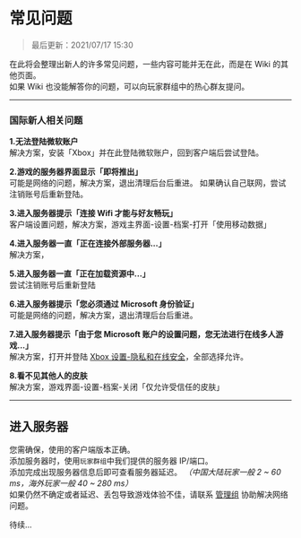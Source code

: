 <!-- guide/question -->

# 常见问题

> 最后更新：2021/07/17 15:30

在此将会整理出新人的许多常见问题，一些内容可能并无在此，而是在 Wiki 的其他页面。</br>
如果 Wiki 也没能解答你的问题，可以向玩家群组中的热心群友提问。

---

### 国际新人相关问题

**1.无法登陆微软账户** <br/>
解决方案，安装「Xbox」并在此登陆微软账户，回到客户端后尝试登陆。

**2.游戏的服务器界面显示「即将推出」** <br/>
可能是网络的问题，解决方案，退出清理后台后重进。
如果确认自己联网，尝试注销账号后重新登陆。

**3.进入服务器提示「连接 Wifi 才能与好友畅玩」** <br/>
客户端设置问题，解决方案，游戏主界面-设置-档案-打开「使用移动数据」

**4.进入服务器一直「正在连接外部服务器...」** <br/>
解决方案，

**5.进入服务器一直「正在加载资源中...」** <br/>
尝试注销账号后重新登陆

**6.进入服务器提示「您必须通过 Microsoft 身份验证」** <br/>
可能是网络的问题，解决方案，退出清理后台后重进。

**7.进入服务器提示「由于您 Microsoft 账户的设置问题，您无法进行在线多人游戏...」** <br/>
解决方案，打开并登陆 [Xbox 设置-隐私和在线安全](https://account.xbox.com/zh-cn/Settings?rtc=1&wa=wsignin1.0&activetab=main:privilegetab)，全部选择允许。

**8.看不见其他人的皮肤** <br/>
解决方案，游戏界面-设置-档案-关闭「仅允许受信任的皮肤」

---

## 进入服务器

您需确保，使用的客户端版本正确。<br/>
添加服务器时，使用`玩家群组`中我们提供的服务器 IP/端口。<br/>
添加完成出现服务器信息后即可查看服务器延迟。 _（中国大陆玩家一般 2 ~ 60 ms，海外玩家一般 40 ~ 280 ms）_ <br/>
如果仍然不确定或者延迟、丢包导致游戏体验不佳，请联系 [管理组]() 协助解决网络问题。

待续...
